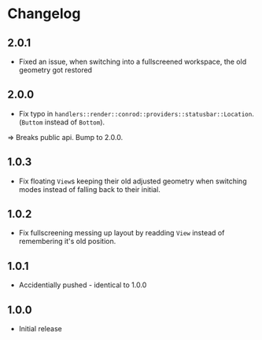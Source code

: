 # Changelog

## 2.0.1

- Fixed an issue, when switching into a fullscreened workspace, the old geometry got restored

## 2.0.0

- Fix typo in `handlers::render::conrod::providers::statusbar::Location`. (`Buttom` instead of `Bottom`).

=> Breaks public api. Bump to 2.0.0.

## 1.0.3

- Fix floating `View`s keeping their old adjusted geometry when switching modes instead of falling back to their initial.

## 1.0.2

- Fix fullscreening messing up layout by readding `View` instead of remembering it's old position.


## 1.0.1

- Accidentially pushed - identical to 1.0.0

## 1.0.0

- Initial release
